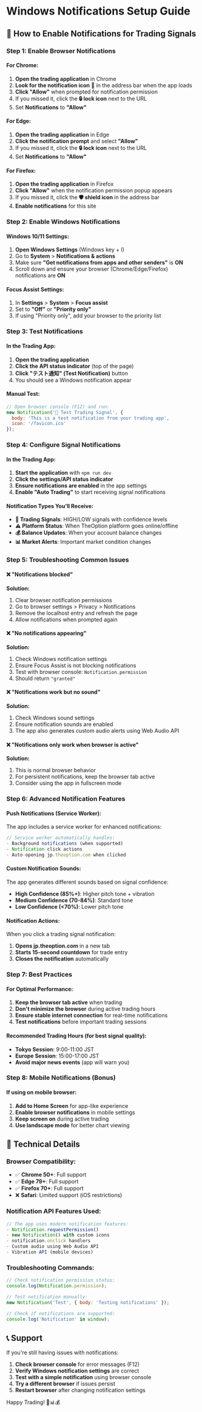# Windows Notifications Setup Guide

## 🔔 How to Enable Notifications for Trading Signals

### Step 1: Enable Browser Notifications

#### For Chrome:
1. **Open the trading application** in Chrome
2. **Look for the notification icon** 🔔 in the address bar when the app loads
3. **Click "Allow"** when prompted for notification permission
4. If you missed it, click the **🔒 lock icon** next to the URL
5. Set **Notifications** to **"Allow"**

#### For Edge:
1. **Open the trading application** in Edge
2. **Click the notification prompt** and select **"Allow"**
3. If you missed it, click the **🔒 lock icon** next to the URL
4. Set **Notifications** to **"Allow"**

#### For Firefox:
1. **Open the trading application** in Firefox
2. **Click "Allow"** when the notification permission popup appears
3. If you missed it, click the **🛡️ shield icon** in the address bar
4. **Enable notifications** for this site

### Step 2: Enable Windows Notifications

#### Windows 10/11 Settings:
1. **Open Windows Settings** (Windows key + I)
2. Go to **System** > **Notifications & actions**
3. Make sure **"Get notifications from apps and other senders"** is **ON**
4. Scroll down and ensure your browser (Chrome/Edge/Firefox) notifications are **ON**

#### Focus Assist Settings:
1. In **Settings** > **System** > **Focus assist**
2. Set to **"Off"** or **"Priority only"**
3. If using "Priority only", add your browser to the priority list

### Step 3: Test Notifications

#### In the Trading App:
1. **Open the trading application**
2. **Click the API status indicator** (top of the page)
3. **Click "テスト通知" (Test Notification)** button
4. You should see a Windows notification appear

#### Manual Test:
```javascript
// Open browser console (F12) and run:
new Notification('🎯 Test Trading Signal', {
  body: 'This is a test notification from your trading app',
  icon: '/favicon.ico'
});
```

### Step 4: Configure Signal Notifications

#### In the Trading App:
1. **Start the application** with `npm run dev`
2. **Click the settings/API status indicator**
3. **Ensure notifications are enabled** in the app settings
4. **Enable "Auto Trading"** to start receiving signal notifications

#### Notification Types You'll Receive:
- **🎯 Trading Signals**: HIGH/LOW signals with confidence levels
- **⚠️ Platform Status**: When TheOption platform goes online/offline
- **💰 Balance Updates**: When your account balance changes
- **📊 Market Alerts**: Important market condition changes

### Step 5: Troubleshooting Common Issues

#### ❌ **"Notifications blocked"**
**Solution:**
1. Clear browser notification permissions
2. Go to browser settings > Privacy > Notifications
3. Remove the localhost entry and refresh the page
4. Allow notifications when prompted again

#### ❌ **"No notifications appearing"**
**Solution:**
1. Check Windows notification settings
2. Ensure Focus Assist is not blocking notifications
3. Test with browser console: `Notification.permission`
4. Should return `"granted"`

#### ❌ **"Notifications work but no sound"**
**Solution:**
1. Check Windows sound settings
2. Ensure notification sounds are enabled
3. The app also generates custom audio alerts using Web Audio API

#### ❌ **"Notifications only work when browser is active"**
**Solution:**
1. This is normal browser behavior
2. For persistent notifications, keep the browser tab active
3. Consider using the app in fullscreen mode

### Step 6: Advanced Notification Features

#### Push Notifications (Service Worker):
The app includes a service worker for enhanced notifications:
```javascript
// Service worker automatically handles:
- Background notifications (when supported)
- Notification click actions
- Auto-opening jp.theoption.com when clicked
```

#### Custom Notification Sounds:
The app generates different sounds based on signal confidence:
- **High Confidence (85%+)**: Higher pitch tone + vibration
- **Medium Confidence (70-84%)**: Standard tone
- **Low Confidence (<70%)**: Lower pitch tone

#### Notification Actions:
When you click a trading signal notification:
1. **Opens jp.theoption.com** in a new tab
2. **Starts 15-second countdown** for trade entry
3. **Closes the notification** automatically

### Step 7: Best Practices

#### For Optimal Performance:
1. **Keep the browser tab active** when trading
2. **Don't minimize the browser** during active trading hours
3. **Ensure stable internet connection** for real-time notifications
4. **Test notifications** before important trading sessions

#### Recommended Trading Hours (for best signal quality):
- **Tokyo Session**: 9:00-11:00 JST
- **Europe Session**: 15:00-17:00 JST
- **Avoid major news events** (app will warn you)

### Step 8: Mobile Notifications (Bonus)

#### If using on mobile browser:
1. **Add to Home Screen** for app-like experience
2. **Enable browser notifications** in mobile settings
3. **Keep screen on** during active trading
4. **Use landscape mode** for better chart viewing

## 🔧 Technical Details

### Browser Compatibility:
- ✅ **Chrome 50+**: Full support
- ✅ **Edge 79+**: Full support  
- ✅ **Firefox 70+**: Full support
- ❌ **Safari**: Limited support (iOS restrictions)

### Notification API Features Used:
```javascript
// The app uses modern notification features:
- Notification.requestPermission()
- new Notification() with custom icons
- notification.onclick handlers
- Custom audio using Web Audio API
- Vibration API (mobile devices)
```

### Troubleshooting Commands:
```javascript
// Check notification permission status:
console.log(Notification.permission);

// Test notification manually:
new Notification('Test', { body: 'Testing notifications' });

// Check if notifications are supported:
console.log('Notification' in window);
```

## 📞 Support

If you're still having issues with notifications:

1. **Check browser console** for error messages (F12)
2. **Verify Windows notification settings** are correct
3. **Test with a simple notification** using browser console
4. **Try a different browser** if issues persist
5. **Restart browser** after changing notification settings

Happy Trading! 🎯📊💰 
